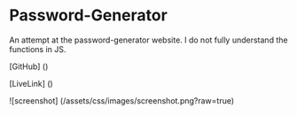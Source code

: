 # Password-Generator
An attempt at the password-generator website. I do not fully understand the functions in JS. 
</br>

[GitHub] ()
</br>

[LiveLink]  ()
</br>

![screenshot] (/assets/css/images/screenshot.png?raw=true)
